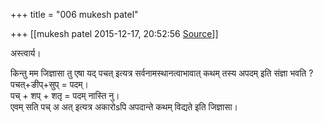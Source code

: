 +++
title = "006 mukesh patel"

+++
[[mukesh patel	2015-12-17, 20:52:56 [Source](https://groups.google.com/g/samskrita/c/XaXXN1GwlZ8)]]



अस्त्वार्य।

किन्तु मम जिज्ञासा तु एषा यद् पचत् इत्यत्र सर्वनामस्थानत्वाभावात् कथम् तस्य अपदम् इति संज्ञा भवति ?  
पचत्+ङीप्+सुप् = पदम्।  
पच् + शप् + शतृ = पदम् नास्ति नु।  
एवम् सति पच् अ अत् इत्यत्र अकारोsपि अपदान्ते कथम् विद्यते इति जिज्ञासा।

